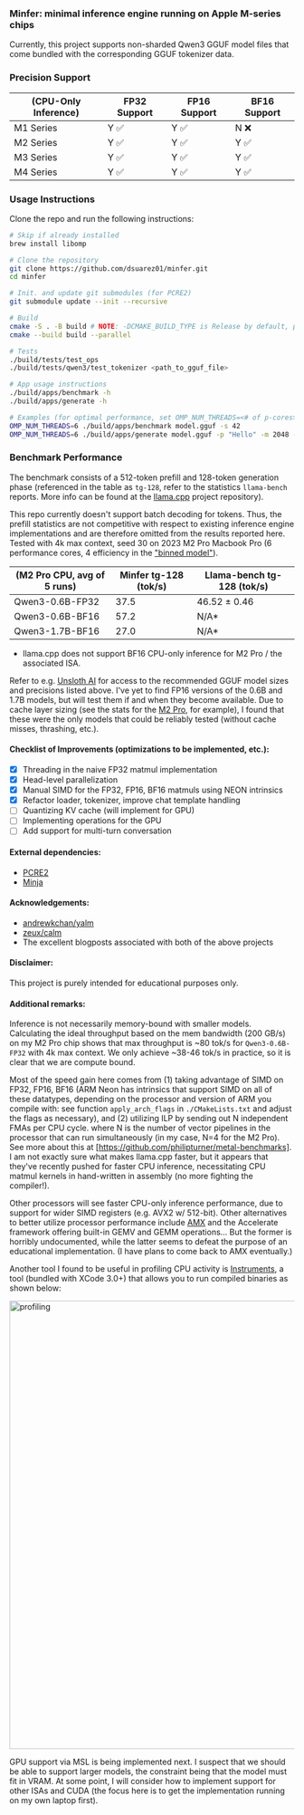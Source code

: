 ### Minfer: minimal inference engine running on Apple M-series chips

Currently, this project supports non-sharded Qwen3 GGUF model files that come bundled with the corresponding GGUF tokenizer data.

### Precision Support

|     (CPU-Only Inference)     | FP32 Support | FP16 Support | BF16 Support  |
|------------------------------|--------------|--------------|---------------|
| M1 Series                    | Y ✅         | Y ✅         |     N ❌       |
| M2 Series                    | Y ✅         | Y ✅         |     Y ✅       |
| M3 Series                    | Y ✅         | Y ✅         |     Y ✅       |
| M4 Series                    | Y ✅         | Y ✅         |     Y ✅       |


### Usage Instructions

Clone the repo and run the following instructions:

```bash
# Skip if already installed
brew install libomp

# Clone the repository
git clone https://github.com/dsuarez01/minfer.git
cd minfer

# Init. and update git submodules (for PCRE2)
git submodule update --init --recursive

# Build
cmake -S . -B build # NOTE: -DCMAKE_BUILD_TYPE is Release by default, pass in Debug if needed
cmake --build build --parallel

# Tests
./build/tests/test_ops
./build/tests/qwen3/test_tokenizer <path_to_gguf_file>

# App usage instructions
./build/apps/benchmark -h
./build/apps/generate -h

# Examples (for optimal performance, set OMP_NUM_THREADS=<# of p-cores>):
OMP_NUM_THREADS=6 ./build/apps/benchmark model.gguf -s 42
OMP_NUM_THREADS=6 ./build/apps/generate model.gguf -p "Hello" -m 2048 -s 42 -i
```

### Benchmark Performance

The benchmark consists of a 512-token prefill and 128-token generation phase (referenced in the table as `tg-128`, refer to the statistics `llama-bench` reports. More info can be found at the [llama.cpp](https://github.com/ggml-org/llama.cpp) project repository). 

This repo currently doesn't support batch decoding for tokens. Thus, the prefill statistics are not competitive with respect to existing inference engine implementations and are therefore omitted from the results reported here. Tested with 4k max context, seed 30 on 2023 M2 Pro Macbook Pro (6 performance cores, 4 efficiency in the ["binned model"](https://en.wikipedia.org/wiki/Apple_M2)).

|     (M2 Pro CPU, avg of 5 runs)     |      Minfer tg-128 (tok/s)        |    Llama-bench tg-128 (tok/s)    |
|-------------------------------------|-----------------------------------|----------------------------------|
| Qwen3-0.6B-FP32                     |               37.5                |           46.52 ± 0.46           |
| Qwen3-0.6B-BF16                     |               57.2                |              N/A*               |
| Qwen3-1.7B-BF16                     |               27.0                |              N/A*               |

* llama.cpp does not support BF16 CPU-only inference for M2 Pro / the associated ISA.

Refer to e.g. [Unsloth AI](https://huggingface.co/unsloth) for access to the recommended GGUF model sizes and precisions listed above. I've yet to find FP16 versions of the 0.6B and 1.7B models, but will test them if and when they become available. Due to cache layer sizing (see the stats for the [M2 Pro](https://en.wikipedia.org/wiki/Apple_M2), for example), I found that these were the only models that could be reliably tested (without cache misses, thrashing, etc.).

#### Checklist of Improvements (optimizations to be implemented, etc.):
- [x] Threading in the naive FP32 matmul implementation
- [x] Head-level parallelization
- [x] Manual SIMD for the FP32, FP16, BF16 matmuls using NEON intrinsics
- [x] Refactor loader, tokenizer, improve chat template handling
- [ ] Quantizing KV cache (will implement for GPU)
- [ ] Implementing operations for the GPU
- [ ] Add support for multi-turn conversation

#### External dependencies:
- [PCRE2](https://github.com/PCRE2Project/pcre2) 
- [Minja](https://github.com/google/minja)

#### Acknowledgements:
- [andrewkchan/yalm](https://github.com/andrewkchan/yalm)
- [zeux/calm](https://github.com/zeux/calm)
- The excellent blogposts associated with both of the above projects

#### Disclaimer:
This project is purely intended for educational purposes only.

#### Additional remarks:
Inference is not necessarily memory-bound with smaller models. Calculating the ideal throughput based on the mem bandwidth (200 GB/s) on my M2 Pro chip shows that max throughput is ~80 tok/s for `Qwen3-0.6B-FP32` with 4k max context. We only achieve ~38-46 tok/s in practice, so it is clear that we are compute bound. 

Most of the speed gain here comes from (1) taking advantage of SIMD on FP32, FP16, BF16 (ARM Neon has intrinsics that support SIMD on all of these datatypes, depending on the processor and version of ARM you compile with: see function `apply_arch_flags` in `./CMakeLists.txt` and adjust the flags as necessary), and (2) utilizing ILP by sending out N independent FMAs per CPU cycle. where N is the number of vector pipelines in the processor that can run simultaneously (in my case, N=4 for the M2 Pro). See more about this at [https://github.com/philipturner/metal-benchmarks]. I am not exactly sure what makes llama.cpp faster, but it appears that they've recently pushed for faster CPU inference, necessitating CPU matmul kernels in hand-written in assembly (no more fighting the compiler!).

Other processors will see faster CPU-only inference performance, due to support for wider SIMD registers (e.g. AVX2 w/ 512-bit). Other alternatives to better utilize processor performance include [AMX](https://zhen8838.github.io/2024/04/23/mac-amx_en) and the Accelerate framework offering built-in GEMV and GEMM operations... But the former is horribly undocumented, while the latter seems to defeat the purpose of an educational implementation. (I have plans to come back to AMX eventually.)

Another tool I found to be useful in profiling CPU activity is [Instruments](https://en.wikipedia.org/wiki/Instruments_(software)), a tool (bundled with XCode 3.0+) that allows you to run compiled binaries as shown below:

<img width="1370" height="792" alt="profiling" src="https://github.com/user-attachments/assets/1141acbe-dff1-41cd-b413-88936af423dd" />

GPU support via MSL is being implemented next. I suspect that we should be able to support larger models, the constraint being that the model must fit in VRAM. At some point, I will consider how to implement support for other ISAs and CUDA (the focus here is to get the implementation running on my own laptop first).
